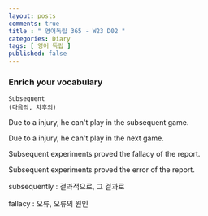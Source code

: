 ```yaml
---
layout: posts
comments: true
title : " 영어독립 365 - W23 D02 "
categories: Diary
tags: [ 영어 독립 ]
published: false
---
```


### Enrich your vocabulary

```text
Subsequent
(다음의, 차후의)
```

Due to a injury, he can't play in the subsequent game.

Due to a injury, he can't play in the next game.

Subsequent experiments proved the fallacy of the report.

Subsequent experiments proved the error of the report.

subsequently
 : 결과적으로, 그 결과로

fallacy
 : 오류, 오류의 원인
